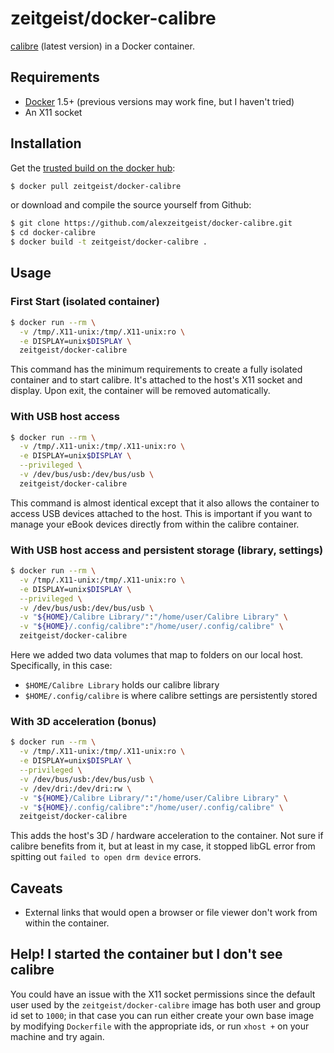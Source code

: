 # zeitgeist/docker-calibre

[calibre](http://calibre-ebook.com/) (latest version) in a Docker container.

## Requirements

* [Docker](https://www.docker.com/) 1.5+ (previous versions may work fine, but I haven't tried)
* An X11 socket

## Installation

Get the [trusted build on the docker hub](https://registry.hub.docker.com/u/zeitgeist/docker-calibre/):

```bash
$ docker pull zeitgeist/docker-calibre
```

or download and compile the source yourself from Github:

```bash
$ git clone https://github.com/alexzeitgeist/docker-calibre.git
$ cd docker-calibre
$ docker build -t zeitgeist/docker-calibre .
```

## Usage

### First Start (isolated container)

```bash
$ docker run --rm \
  -v /tmp/.X11-unix:/tmp/.X11-unix:ro \
  -e DISPLAY=unix$DISPLAY \
  zeitgeist/docker-calibre
```

This command has the minimum requirements to create a fully isolated container and to start calibre. It's attached to the host's X11 socket and display. Upon exit, the container will be removed automatically.

### With USB host access

```bash
$ docker run --rm \
  -v /tmp/.X11-unix:/tmp/.X11-unix:ro \
  -e DISPLAY=unix$DISPLAY \
  --privileged \
  -v /dev/bus/usb:/dev/bus/usb \
  zeitgeist/docker-calibre
```

This command is almost identical except that it also allows the container to access USB devices attached to the host. This is important if you want to manage your eBook devices directly from within the calibre container.

### With USB host access and persistent storage (library, settings)

```bash
$ docker run --rm \
  -v /tmp/.X11-unix:/tmp/.X11-unix:ro \
  -e DISPLAY=unix$DISPLAY \
  --privileged \
  -v /dev/bus/usb:/dev/bus/usb \
  -v "${HOME}/Calibre Library/":"/home/user/Calibre Library" \
  -v "${HOME}/.config/calibre":"/home/user/.config/calibre" \
  zeitgeist/docker-calibre
```

Here we added two data volumes that map to folders on our local host. Specifically, in this case:

* `$HOME/Calibre Library` holds our calibre library
* `$HOME/.config/calibre` is where calibre settings are persistently stored

### With 3D acceleration (bonus)

```bash
$ docker run --rm \
  -v /tmp/.X11-unix:/tmp/.X11-unix:ro \
  -e DISPLAY=unix$DISPLAY \
  --privileged \
  -v /dev/bus/usb:/dev/bus/usb \
  -v /dev/dri:/dev/dri:rw \
  -v "${HOME}/Calibre Library/":"/home/user/Calibre Library" \
  -v "${HOME}/.config/calibre":"/home/user/.config/calibre" \
  zeitgeist/docker-calibre
```

This adds the host's 3D / hardware acceleration to the container. Not sure if calibre benefits from it, but at least in my case, it stopped libGL error from spitting out `failed to open drm device` errors.

## Caveats

* External links that would open a browser or file viewer don't work from within the container. 

## Help! I started the container but I don't see calibre

You could have an issue with the X11 socket permissions since the default user used by the `zeitgeist/docker-calibre` image has both user and group id set to `1000`; in that case you can run either create your own base image by modifying `Dockerfile` with the appropriate ids, or run `xhost +` on your machine and try again.
